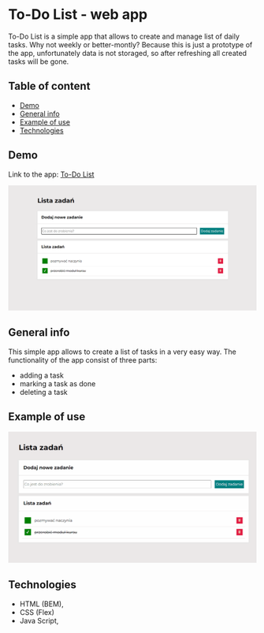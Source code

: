 # To-Do List - web app
To-Do List is a simple app that allows to create and manage list of daily tasks. Why not weekly or better-montly? Because this is just a prototype of the app, unfortunately data is not storaged, so after refreshing all created tasks will be gone.

## Table of content 
* [Demo](#demo)
* [General info](#general_info)
* [Example of use](#example_of_use)
* [Technologies](#technologies)

## Demo
Link to the app: [To-Do List](https://weronikabrozek.github.io/To-Do-List/)

![demo](images/demo.png)
## General info
This simple app allows to create a list of tasks in a very easy way. The functionality of the app consist of three parts:
* adding a task
* marking a task as done
* deleting a task

## Example of use
![example_of_use](images/example_of_use.gif)
## Technologies
* HTML (BEM),
* CSS (Flex)
* Java Script,